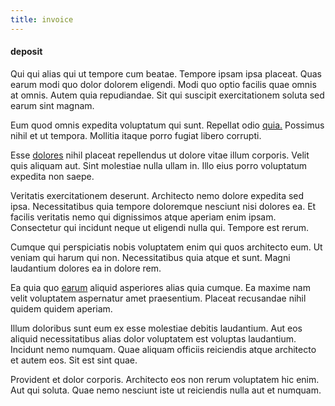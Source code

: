 ```yaml
---
title: invoice
---
```


#### deposit

Qui qui alias qui ut tempore cum beatae. Tempore ipsam ipsa placeat. Quas earum modi quo dolor dolorem eligendi. Modi quo optio facilis quae omnis at omnis. Autem quia repudiandae. Sit qui suscipit exercitationem soluta sed earum sint magnam.

Eum quod omnis expedita voluptatum qui sunt. Repellat odio [quia.](/facere/temporibus/adipisci/quasi/pike_new_israeli_sheqel.md) Possimus nihil et ut tempora. Mollitia itaque porro fugiat libero corrupti.

Esse [dolores](/quas/rhode_island_knowledge_user.md) nihil placeat repellendus ut dolore vitae illum corporis. Velit quis aliquam aut. Sint molestiae nulla ullam in. Illo eius porro voluptatum expedita non saepe.

Veritatis exercitationem deserunt. Architecto nemo dolore expedita sed ipsa. Necessitatibus quia tempore doloremque nesciunt nisi dolores ea. Et facilis veritatis nemo qui dignissimos atque aperiam enim ipsam. Consectetur qui incidunt neque ut eligendi nulla qui. Tempore est rerum.

Cumque qui perspiciatis nobis voluptatem enim qui quos architecto eum. Ut veniam qui harum qui non. Necessitatibus quia atque et sunt. Magni laudantium dolores ea in dolore rem.

Ea quia quo [earum](/eos/libero/eveniet/personal_loan_account.md) aliquid asperiores alias quia cumque. Ea maxime nam velit voluptatem aspernatur amet praesentium. Placeat recusandae nihil quidem quidem aperiam.

Illum doloribus sunt eum ex esse molestiae debitis laudantium. Aut eos aliquid necessitatibus alias dolor voluptatem est voluptas laudantium. Incidunt nemo numquam. Quae aliquam officiis reiciendis atque architecto et autem eos. Sit est sint quae.

Provident et dolor corporis. Architecto eos non rerum voluptatem hic enim. Aut qui soluta. Quae nemo nesciunt iste ut reiciendis nulla aut et numquam.
